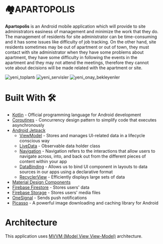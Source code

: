 
# 🏘️APARTOPOLIS

<strong>Apartopolis</strong> is an Android mobile application which will provide to site administrators easiness of management and minimize the work that they do. The management of residents for site administrator can be time-consuming and it has some issues like difficulty of job tracking. On the other hand, site residents sometimes may be out of apartment or out of town, they must contact with site administrator when they have some problems about apartment, they have some difficulty in following the events in the apartment and they may not attend the meetings, therefore they cannot vote about decisions will be made related with the apartment or site.

![yeni_toplantı](https://user-images.githubusercontent.com/83606884/173204871-806b8d3c-0a0e-46c4-9b80-b128ae63e618.png)
![yeni_servisler](https://user-images.githubusercontent.com/83606884/173204872-cd11af71-deac-49ef-9f22-52e1c9787591.png)
![yeni_onay_bekleyenler](https://user-images.githubusercontent.com/83606884/173204873-6d840201-5292-42ec-9eda-13b601357ba1.png)

# Built With 🛠

* <a href="https://kotlinlang.org/">Kotlin</a> - Official programming language for Android development
* <a href="https://developer.android.com/kotlin/coroutines">Coroutines</a> - Concurrency design pattern to simplify code that executes asynchronously
* <a href="https://developer.android.com/jetpack">Android Jetpack</a>
  * <a href="https://developer.android.com/topic/libraries/architecture/viewmodel">ViewModel</a> - Stores and manages UI-related data in a lifecycle conscious way
  * <a href="https://developer.android.com/topic/libraries/architecture/livedata">LiveData</a> - Observable data holder class
  * <a href="https://developer.android.com/guide/navigation">Navigation</a> - Navigation refers to the interactions that allow users to navigate across, into, and back out from the different pieces of content within your app
  * <a href="https://developer.android.com/topic/libraries/data-binding">DataBinding</a> - Allows us to bind UI component in layouts to data sources in our apps using a declarative format
  * <a href="https://developer.android.com/guide/topics/ui/layout/recyclerview">RecyclerView</a> - Efficiently displays large sets of data
* <a href="https://material.io/develop/android">Material Design Components</a>
* <a href="https://firebase.google.com/docs/firestore">Firebase Firestore</a> - Stores users' data
* <a href="https://firebase.google.com/docs/storage">Firebase Storage</a> - Stores users' media files
* <a href="https://onesignal.com/">OneSignal</a> - Sends push notifications
* <a href="https://github.com/square/picasso">Picasso</a> - A powerful image downloading and caching library for Android

# Architecture

This application uses <a href="https://developer.android.com/topic/architecture#recommended-app-arch">MVVM (Model View View-Model)</a> architecture.
